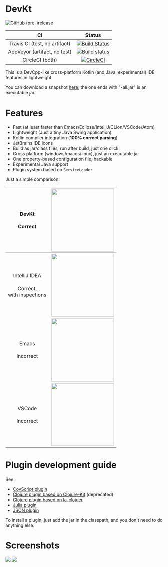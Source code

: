 # DevKt

[![GitHub (pre-)release](https://img.shields.io/github/release/ice1000/dev-kt/all.svg)](https://github.com/ice1000/dev-kt)

CI|Status
:---:|:---:
Travis CI (test, no artifact)|[![Build Status](https://travis-ci.org/ice1000/dev-kt.svg?branch=master)](https://travis-ci.org/ice1000/dev-kt)
AppVeyor (artifact, no test)|[![Build status](https://ci.appveyor.com/api/projects/status/c0aq16ej7415m302?svg=true)](https://ci.appveyor.com/project/ice1000/dev-kt)
CircleCI (both)|[![CircleCI](https://circleci.com/gh/ice1000/dev-kt.svg?style=svg)](https://circleci.com/gh/ice1000/dev-kt)

This is a DevCpp-like cross-platform Kotlin (and Java, experimental) IDE features in lightweight.

You can download a snapshot [here](https://ci.appveyor.com/project/ice1000/dev-kt/build/artifacts), the one ends with "-all.jar" is an executable jar.

# Features

+ Fast (at least faster than Emacs/Eclipse/IntelliJ/CLion/VSCode/Atom)
+ Lightweight (Just a tiny Java Swing application)
+ Kotlin compiler integration (**100% correct parsing**)
+ JetBrains IDE icons
+ Build as jar/class files, run after build, just one click
+ Cross platform (windows/macos/linux), just an executable jar
+ One property-based configuration file, hackable
+ Experimental Java support
+ Plugin system based on `ServiceLoader`

Just a simple comparison:

DevKt<br/><br/>Correct|<img width=200 src="https://user-images.githubusercontent.com/16398479/38292932-3c4ce2be-3818-11e8-9a56-9d30f3109c43.png">
:---:|:---:
IntelliJ IDEA<br/><br/>Correct,<br/>with inspections|<img width=200 src="https://user-images.githubusercontent.com/16398479/38292918-2ec81974-3818-11e8-8eb7-3648cd747ee5.png">
Emacs<br/><br/>Incorrect|<img width=200 src="https://user-images.githubusercontent.com/16398479/38292966-6670c57e-3818-11e8-8a26-3eccf864b93e.png">
VSCode<br/><br/>Incorrect|<img width=200 src="https://user-images.githubusercontent.com/16398479/38293034-95d721be-3818-11e8-9141-19faabae161e.png">

# Plugin development guide

See:

+ [CovScript plugin](https://github.com/covscript/covscript-devkt)
+ [Clojure plugin based on Clojure-Kit](https://github.com/devkt-plugins/clojure-devkt) (deprecated)
+ [Clojure plugin based on la-clojuer](https://github.com/devkt-plugins/la-clojure-devkt)
+ [Julia plugin](https://github.com/devkt-plugins/julia-devkt)
+ [JSON plugin](https://github.com/devkt-plugins/json-devkt)

To install a plugin, just add the jar in the classpath, and you don't need to do anything else.

# Screenshots

<img src="https://user-images.githubusercontent.com/16398479/38440232-5ab4d282-3a13-11e8-9b00-5d199d687f8f.png">
<img src="https://user-images.githubusercontent.com/16398479/38440305-983541b4-3a13-11e8-9651-25e9a61a9b9a.png">
